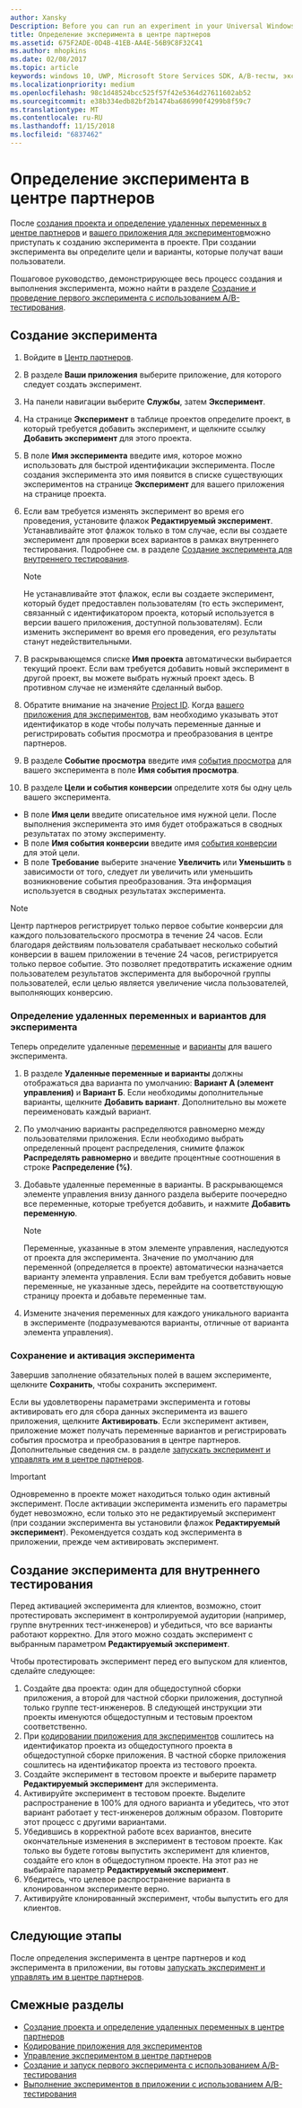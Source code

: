 ```yaml
---
author: Xansky
Description: Before you can run an experiment in your Universal Windows Platform (UWP) app with A/B testing, you must define your experiment in Partner Center.
title: Определение эксперимента в центре партнеров
ms.assetid: 675F2ADE-0D4B-41EB-AA4E-56B9C8F32C41
ms.author: mhopkins
ms.date: 02/08/2017
ms.topic: article
keywords: windows 10, UWP, Microsoft Store Services SDK, A/B-тесты, эксперименты
ms.localizationpriority: medium
ms.openlocfilehash: 98c1d48524bcc525f57f42e5364d27611602ab52
ms.sourcegitcommit: e38b334edb82bf2b1474ba686990f4299b8f59c7
ms.translationtype: MT
ms.contentlocale: ru-RU
ms.lasthandoff: 11/15/2018
ms.locfileid: "6837462"
---
```

# <a name="define-your-experiment-in-partner-center"></a>Определение эксперимента в центре партнеров

После [создания проекта и определение удаленных переменных в центре партнеров](create-a-project-and-define-remote-variables-in-the-dev-center-dashboard.md) и [вашего приложения для экспериментов](code-your-experiment-in-your-app.md)можно приступать к созданию эксперимента в проекте. При создании эксперимента вы определите цели и варианты, которые получат ваши пользователи.

Пошаговое руководство, демонстрирующее весь процесс создания и выполнения эксперимента, можно найти в разделе [Создание и проведение первого эксперимента с использованием A/B-тестирования](create-and-run-your-first-experiment-with-a-b-testing.md).

<span id="get-an-api-key" />
<span id="create-an-experiment" />

## <a name="create-your-experiment"></a>Создание эксперимента

1. Войдите в [Центр партнеров](https://partner.microsoft.com/dashboard).
2. В разделе **Ваши приложения** выберите приложение, для которого следует создать эксперимент.
3. На панели навигации выберите **Службы**, затем **Эксперимент**.
4. На странице **Эксперимент** в таблице проектов определите проект, в который требуется добавить эксперимент, и щелкните ссылку **Добавить эксперимент** для этого проекта.
5. В поле **Имя эксперимента** введите имя, которое можно использовать для быстрой идентификации эксперимента. После создания эксперимента это имя появится в списке существующих экспериментов на странице **Эксперимент** для вашего приложения на странице проекта.
6. Если вам требуется изменять эксперимент во время его проведения, установите флажок **Редактируемый эксперимент**. Устанавливайте этот флажок только в том случае, если вы создаете эксперимент для проверки всех вариантов в рамках внутреннего тестирования. Подробнее см. в разделе [Создание эксперимента для внутреннего тестирования](define-your-experiment-in-the-dev-center-dashboard.md#test_experiments).
    > [!NOTE]
    > Не устанавливайте этот флажок, если вы создаете эксперимент, который будет предоставлен пользователям (то есть эксперимент, связанный с идентификатором проекта, который используется в версии вашего приложения, доступной пользователям). Если изменить эксперимент во время его проведения, его результаты станут недействительными.

7. В раскрывающемся списке **Имя проекта** автоматически выбирается текущий проект. Если вам требуется добавить новый эксперимент в другой проект, вы можете выбрать нужный проект здесь. В противном случае не изменяйте сделанный выбор.
8.   Обратите внимание на значение [Project ID](run-app-experiments-with-a-b-testing.md#terms). Когда [вашего приложения для экспериментов](code-your-experiment-in-your-app.md), вам необходимо указывать этот идентификатор в коде чтобы получать переменные данные и регистрировать события просмотра и преобразования в центре партнеров.
9. В разделе **Событие просмотра** введите имя [события просмотра](run-app-experiments-with-a-b-testing.md#terms) для вашего эксперимента в поле **Имя события просмотра**.
10. В разделе **Цели и события конверсии** определите хотя бы одну цель вашего эксперимента.
  * В поле **Имя цели** введите описательное имя нужной цели. После выполнения эксперимента это имя будет отображаться в сводных результатах по этому эксперименту.
  * В поле **Имя события конверсии** введите имя [события конверсии](run-app-experiments-with-a-b-testing.md#terms) для этой цели.
  * В поле **Требование** выберите значение **Увеличить** или **Уменьшить** в зависимости от того, следует ли увеличить или уменьшить возникновение события преобразования. Эта информация используется в сводных результатах эксперимента.

> [!NOTE]
> Центр партнеров регистрирует только первое событие конверсии для каждого пользовательского просмотра в течение 24 часов. Если благодаря действиям пользователя срабатывает несколько событий конверсии в вашем приложении в течение 24 часов, регистрируется только первое событие. Это позволяет предотвратить искажение одним пользователем результатов эксперимента для выборочной группы пользователей, если целью является увеличение числа пользователей, выполняющих конверсию.

<span id="define-the-variations-and-settings-for-the-experiment" />

### <a name="define-the-remote-variables-and-variations-for-your-experiment"></a>Определение удаленных переменных и вариантов для эксперимента

Теперь определите удаленные [переменные](run-app-experiments-with-a-b-testing.md#terms) и [варианты](run-app-experiments-with-a-b-testing.md#terms) для вашего эксперимента.

1. В разделе **Удаленные переменные и варианты** должны отображаться два варианта по умолчанию: **Вариант А (элемент управления)** и **Вариант Б**. Если необходимы дополнительные варианты, щелкните **Добавить вариант**. Дополнительно вы можете переименовать каждый вариант.
2. По умолчанию варианты распределяются равномерно между пользователями приложения. Если необходимо выбрать определенный процент распределения, снимите флажок **Распределять равномерно** и введите процентные соотношения в строке **Распределение (%)**.
3. Добавьте удаленные переменные в варианты. В раскрывающемся элементе управления внизу данного раздела выберите поочередно все переменные, которые требуется добавить, и нажмите **Добавить переменную**.
    > [!NOTE]
    > Переменные, указанные в этом элементе управления, наследуются от проекта для эксперимента. Значение по умолчанию для переменной (определяется в проекте) автоматически назначается варианту элемента управления. Если вам требуется добавить новые переменные, не указанные здесь, перейдите на соответствующую страницу проекта и добавьте переменные там.

4. Измените значения переменных для каждого уникального варианта в эксперименте (подразумеваются варианты, отличные от варианта элемента управления).

<span id="save-and-activate-your-experiment" />

### <a name="save-and-activate-your-experiment"></a>Сохранение и активация эксперимента

Завершив заполнение обязательных полей в вашем эксперименте, щелкните **Сохранить**, чтобы сохранить эксперимент.

Если вы удовлетворены параметрами эксперимента и готовы активировать его для сбора данных эксперимента из вашего приложения, щелкните **Активировать**. Если эксперимент активен, приложение может получать переменные вариантов и регистрировать события просмотра и преобразования в центре партнеров. Дополнительные сведения см. в разделе [запускать эксперимент и управлять им в центре партнеров](manage-your-experiment.md).

> [!IMPORTANT]
> Одновременно в проекте может находиться только один активный эксперимент. После активации эксперимента изменить его параметры будет невозможно, если только это не редактируемый эксперимент (при создании эксперимента вы установили флажок **Редактируемый эксперимент**). Рекомендуется создать код эксперимента в приложении, прежде чем активировать эксперимент.

<span id="test_experiments"/>

## <a name="create-an-experiment-for-internal-testing"></a>Создание эксперимента для внутреннего тестирования

Перед активацией эксперимента для клиентов, возможно, стоит протестировать эксперимент в контролируемой аудитории (например, группе внутренних тест-инженеров) и убедиться, что все варианты работают корректно. Для этого можно создать эксперимент с выбранным параметром **Редактируемый эксперимент**.

Чтобы протестировать эксперимент перед его выпуском для клиентов, сделайте следующее:

1. Создайте два проекта: один для общедоступной сборки приложения, а второй для частной сборки приложения, доступной только группе тест-инженеров. В следующей инструкции эти проекты именуются общедоступным и тестовым проектом соответственно.
2. При [кодировании приложения для экспериментов](code-your-experiment-in-your-app.md) сошлитесь на идентификатор проекта из общедоступного проекта в общедоступной сборке приложения. В частной сборке приложения сошлитесь на идентификатор проекта из тестового проекта.
3. Создайте эксперимент в тестовом проекте и выберите параметр **Редактируемый эксперимент** для эксперимента.
4. Активируйте эксперимент в тестовом проекте. Выделите распространение в 100% для одного варианта и убедитесь, что этот вариант работает у тест-инженеров должным образом. Повторите этот процесс с другими вариантами.
5. Убедившись в корректной работе всех вариантов, внесите окончательные изменения в эксперимент в тестовом проекте. Как только вы будете готовы выпустить эксперимент для клиентов, создайте его клон в общедоступном проекте. На этот раз не выбирайте параметр **Редактируемый эксперимент**.
4. Убедитесь, что целевое распространение варианта в клонированном эксперименте верно.
5. Активируйте клонированный эксперимент, чтобы выпустить его для клиентов.

## <a name="next-steps"></a>Следующие этапы

После определения эксперимента в центре партнеров и код эксперимента в приложении, вы готовы [запускать эксперимент и управлять им в центре партнеров](manage-your-experiment.md).

## <a name="related-topics"></a>Смежные разделы

* [Создание проекта и определение удаленных переменных в центре партнеров](create-a-project-and-define-remote-variables-in-the-dev-center-dashboard.md)
* [Кодирование приложения для экспериментов](code-your-experiment-in-your-app.md)
* [Управление экспериментом в центре партнеров](manage-your-experiment.md)
* [Создание и запуск первого эксперимента с использованием A/B-тестирования](create-and-run-your-first-experiment-with-a-b-testing.md)
* [Выполнение экспериментов в приложении с использованием A/B-тестирования](run-app-experiments-with-a-b-testing.md)
